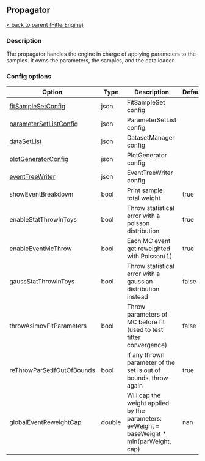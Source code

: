 ## Propagator

[< back to parent (FitterEngine)](./FitterEngine.md)

### Description

The propagator handles the engine in charge of applying parameters to the samples.
It owns the parameters, the samples, and the data loader.


### Config options

| Option                                         | Type   | Description                                                                                | Default |
|------------------------------------------------|--------|--------------------------------------------------------------------------------------------|---------|
| [fitSampleSetConfig](./FitSampleSet.md)        | json   | FitSampleSet config                                                                        |         |
| [parameterSetListConfig](./ParameterSet.md) | json   | ParameterSetList config                                                                    |         |
| [dataSetList](./DatasetLoader.md)              | json   | DatasetManager config                                                                      |         |
| [plotGeneratorConfig](./PlotGenerator.md)      | json   | PlotGenerator config                                                                       |         |
| [eventTreeWriter](./EventTreeWriter.md)        | json   | EventTreeWriter config                                                                     |         |
| showEventBreakdown                             | bool   | Print sample total weight                                                                  | true    |
| enableStatThrowInToys                          | bool   | Throw statistical error with a poisson distribution                                        | true    |
| enableEventMcThrow                             | bool   | Each MC event get reweighted with Poisson(1)                                               | true    |
| gaussStatThrowInToys                           | bool   | Throw statistical error with a gaussian distribution instead                               | false   |
| throwAsimovFitParameters                       | bool   | Throw parameters of MC before fit (used to test fitter convergence)                        | false   |
| reThrowParSetIfOutOfBounds                     | bool   | If any thrown parameter of the set is out of bounds, throw again                           | true    |
| globalEventReweightCap                         | double | Will cap the weight applied by the parameters: evWeight = baseWeight * min(parWeight, cap) | nan     |

